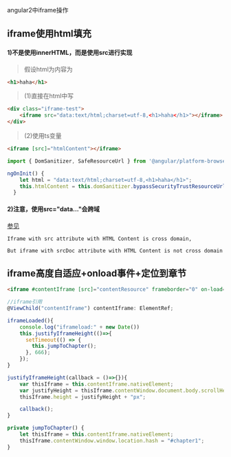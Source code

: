 angular2中iframe操作

## iframe使用html填充
#### 1)不是使用innerHTML，而是使用src进行实现

> 假设html为内容为
```html
<h1>haha</h1>
```

> (1)直接在html中写
```html
<div class="iframe-test">
    <iframe src="data:text/html;charset=utf-8,<h1>haha</h1>"></iframe>
</div>
```

> (2)使用ts变量
```html
<iframe [src]="htmlContent"></iframe>
```

```ts
import { DomSanitizer, SafeResourceUrl } from '@angular/platform-browser';

ngOnInit() {
    let html = "data:text/html;charset=utf-8,<h1>haha</h1>";
    this.htmlContent = this.domSanitizer.bypassSecurityTrustResourceUrl(html);
  }
```

#### 2)注意，使用src="data..."会跨域
[参见](https://stackoverflow.com/questions/19739001/which-is-the-difference-between-srcdoc-and-src-datatext-html-in-an)
```
Iframe with src attribute with HTML Content is cross domain,

But iframe with srcDoc attribute with HTML Content is not cross domain
```

## iframe高度自适应+onload事件+定位到章节
```html
<iframe #contentIframe [src]="contentResource" frameborder="0" on-load="iframeLoaded()"></iframe>
```

```ts
//iframe引用
@ViewChild("contentIframe") contentIframe: ElementRef;

iframeLoaded(){
    console.log("iframeload:" + new Date())
    this.justifyIframeHeight(()=>{
      setTimeout(() => {
        this.jumpToChapter();
      }, 666);
    });    
}

justifyIframeHeight(callback = ()=>{}){
    var thisIframe = this.contentIframe.nativeElement;
    var justifyHeight = thisIframe.contentWindow.document.body.scrollHeight + 50;
    thisIframe.height = justifyHeight + "px";

    callback();
}

private jumpToChapter() {
    let thisIframe = this.contentIframe.nativeElement;
    thisIframe.contentWindow.window.location.hash = "#chapter1";
}      
```    
